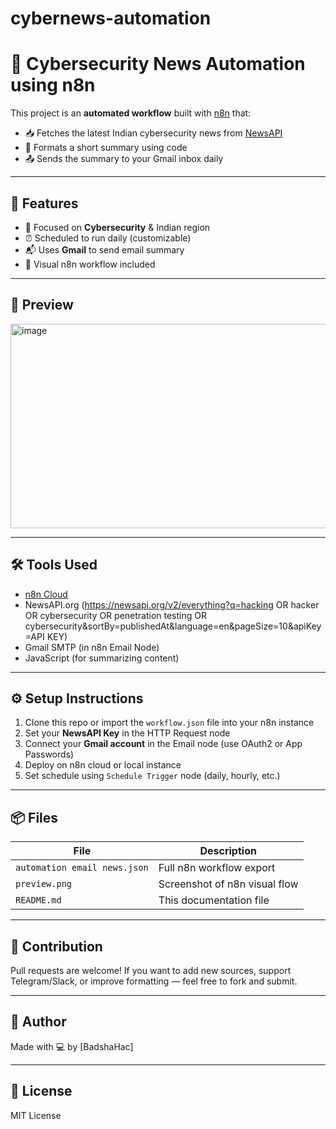 # cybernews-automation
# 📰 Cybersecurity News Automation using n8n

This project is an **automated workflow** built with [n8n](https://n8n.io/) that:

- 📥 Fetches the latest Indian cybersecurity news from [NewsAPI](https://newsapi.org/)
- 🧠 Formats a short summary using code
- 📤 Sends the summary to your Gmail inbox daily

---

## 🚀 Features

- 🔐 Focused on **Cybersecurity** & Indian region
- ⏰ Scheduled to run daily (customizable)
- 📬 Uses **Gmail** to send email summary
- 📸 Visual n8n workflow included

---

## 📸 Preview

<img width="1342" height="327" alt="image" src="https://github.com/user-attachments/assets/f563e6c5-cd6e-4084-9bbd-d0df28462222" />



---

## 🛠️ Tools Used

- [n8n Cloud](https://n8n.io/)
- NewsAPI.org (https://newsapi.org/v2/everything?q=hacking OR hacker OR cybersecurity  OR penetration testing  OR cybersecurity&sortBy=publishedAt&language=en&pageSize=10&apiKey=API KEY)
- Gmail SMTP (in n8n Email Node)
- JavaScript (for summarizing content)

---

## ⚙️ Setup Instructions

1. Clone this repo or import the `workflow.json` file into your n8n instance
2. Set your **NewsAPI Key** in the HTTP Request node
3. Connect your **Gmail account** in the Email node (use OAuth2 or App Passwords)
4. Deploy on n8n cloud or local instance
5. Set schedule using `Schedule Trigger` node (daily, hourly, etc.)

---

## 📦 Files

| File          | Description                      |
|---------------|----------------------------------|
| `automation email news.json` | Full n8n workflow export         |
| `preview.png`   | Screenshot of n8n visual flow    |
| `README.md`     | This documentation file          |

---

## 🤝 Contribution

Pull requests are welcome! If you want to add new sources, support Telegram/Slack, or improve formatting — feel free to fork and submit.

---

## 📧 Author

Made with 💻 by [BadshaHac]

---

## 🔐 License

MIT License
